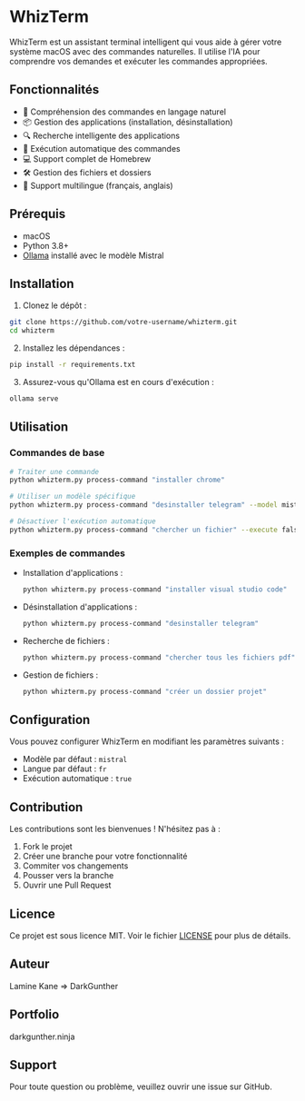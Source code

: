 # WhizTerm

WhizTerm est un assistant terminal intelligent qui vous aide à gérer votre système macOS avec des commandes naturelles. Il utilise l'IA pour comprendre vos demandes et exécuter les commandes appropriées.

## Fonctionnalités

- 🧠 Compréhension des commandes en langage naturel
- 📦 Gestion des applications (installation, désinstallation)
- 🔍 Recherche intelligente des applications
- 🚀 Exécution automatique des commandes
- 💻 Support complet de Homebrew
- 🛠️ Gestion des fichiers et dossiers
- 🔄 Support multilingue (français, anglais)

## Prérequis

- macOS
- Python 3.8+
- [Ollama](https://ollama.ai/) installé avec le modèle Mistral

## Installation

1. Clonez le dépôt :

```bash
git clone https://github.com/votre-username/whizterm.git
cd whizterm
```

2. Installez les dépendances :

```bash
pip install -r requirements.txt
```

3. Assurez-vous qu'Ollama est en cours d'exécution :

```bash
ollama serve
```

## Utilisation

### Commandes de base

```bash
# Traiter une commande
python whizterm.py process-command "installer chrome"

# Utiliser un modèle spécifique
python whizterm.py process-command "desinstaller telegram" --model mistral

# Désactiver l'exécution automatique
python whizterm.py process-command "chercher un fichier" --execute false
```

### Exemples de commandes

- Installation d'applications :

  ```bash
  python whizterm.py process-command "installer visual studio code"
  ```

- Désinstallation d'applications :

  ```bash
  python whizterm.py process-command "desinstaller telegram"
  ```

- Recherche de fichiers :

  ```bash
  python whizterm.py process-command "chercher tous les fichiers pdf"
  ```

- Gestion de fichiers :
  ```bash
  python whizterm.py process-command "créer un dossier projet"
  ```

## Configuration

Vous pouvez configurer WhizTerm en modifiant les paramètres suivants :

- Modèle par défaut : `mistral`
- Langue par défaut : `fr`
- Exécution automatique : `true`

## Contribution

Les contributions sont les bienvenues ! N'hésitez pas à :

1. Fork le projet
2. Créer une branche pour votre fonctionnalité
3. Commiter vos changements
4. Pousser vers la branche
5. Ouvrir une Pull Request

## Licence

Ce projet est sous licence MIT. Voir le fichier [LICENSE](LICENSE) pour plus de détails.

## Auteur

Lamine Kane => DarkGunther

## Portfolio
darkgunther.ninja

## Support

Pour toute question ou problème, veuillez ouvrir une issue sur GitHub.
